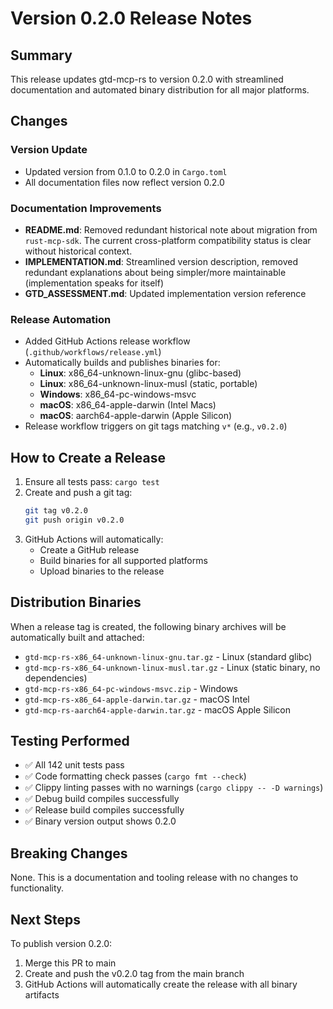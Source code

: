 # Version 0.2.0 Release Notes

## Summary

This release updates gtd-mcp-rs to version 0.2.0 with streamlined documentation and automated binary distribution for all major platforms.

## Changes

### Version Update
- Updated version from 0.1.0 to 0.2.0 in `Cargo.toml`
- All documentation files now reflect version 0.2.0

### Documentation Improvements
- **README.md**: Removed redundant historical note about migration from `rust-mcp-sdk`. The current cross-platform compatibility status is clear without historical context.
- **IMPLEMENTATION.md**: Streamlined version description, removed redundant explanations about being simpler/more maintainable (implementation speaks for itself)
- **GTD_ASSESSMENT.md**: Updated implementation version reference

### Release Automation
- Added GitHub Actions release workflow (`.github/workflows/release.yml`)
- Automatically builds and publishes binaries for:
  - **Linux**: x86_64-unknown-linux-gnu (glibc-based)
  - **Linux**: x86_64-unknown-linux-musl (static, portable)
  - **Windows**: x86_64-pc-windows-msvc
  - **macOS**: x86_64-apple-darwin (Intel Macs)
  - **macOS**: aarch64-apple-darwin (Apple Silicon)
- Release workflow triggers on git tags matching `v*` (e.g., `v0.2.0`)

## How to Create a Release

1. Ensure all tests pass: `cargo test`
2. Create and push a git tag:
   ```bash
   git tag v0.2.0
   git push origin v0.2.0
   ```
3. GitHub Actions will automatically:
   - Create a GitHub release
   - Build binaries for all supported platforms
   - Upload binaries to the release

## Distribution Binaries

When a release tag is created, the following binary archives will be automatically built and attached:

- `gtd-mcp-rs-x86_64-unknown-linux-gnu.tar.gz` - Linux (standard glibc)
- `gtd-mcp-rs-x86_64-unknown-linux-musl.tar.gz` - Linux (static binary, no dependencies)
- `gtd-mcp-rs-x86_64-pc-windows-msvc.zip` - Windows
- `gtd-mcp-rs-x86_64-apple-darwin.tar.gz` - macOS Intel
- `gtd-mcp-rs-aarch64-apple-darwin.tar.gz` - macOS Apple Silicon

## Testing Performed

- ✅ All 142 unit tests pass
- ✅ Code formatting check passes (`cargo fmt --check`)
- ✅ Clippy linting passes with no warnings (`cargo clippy -- -D warnings`)
- ✅ Debug build compiles successfully
- ✅ Release build compiles successfully
- ✅ Binary version output shows 0.2.0

## Breaking Changes

None. This is a documentation and tooling release with no changes to functionality.

## Next Steps

To publish version 0.2.0:
1. Merge this PR to main
2. Create and push the v0.2.0 tag from the main branch
3. GitHub Actions will automatically create the release with all binary artifacts
